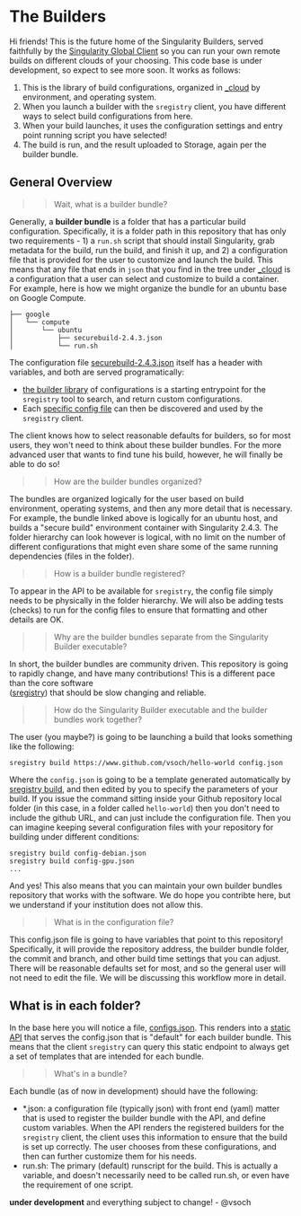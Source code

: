 # The Builders

Hi friends! This is the future home of the Singularity Builders, served 
faithfully by the [Singularity Global Client](https://singularityhub.github.io/sregistry-cli)
so you can run your own remote builds on different clouds of your choosing. This
code base is under development, so expect to see more soon. It works as follows:

 1. This is the library of build configurations, organized in [_cloud](_cloud) by environment, and operating system. 
 2. When you launch a builder with the `sregistry` client, you have different ways to select build configurations from here.
 3. When your build launches, it uses the configuration settings and entry point running script you have selected!
 4. The build is run, and the result uploaded to Storage, again per the builder bundle.


## General Overview

>> Wait, what is a builder bundle?

Generally, a **builder bundle** is a folder that has a particular build configuration. 
Specifically, it is a folder path in this repository that has 
only two requirements - 1) a `run.sh` script that should install Singularity, 
grab metadata for the build, run the build, and finish it up, 
and 2) a configuration file that is provided for the user to customize and launch the
build. This means that any file that ends in `json` that you find in the tree under
[_cloud](_cloud) is a configuration that a user can select and customize to build a
container. For example, here is how we might organize the bundle for an ubuntu base on Google
Compute.

```
├── google
│   └── compute
│       └── ubuntu
│           ├── securebuild-2.4.3.json
│           └── run.sh
```

The configuration file [securebuild-2.4.3.json](_cloud/google/compute/ubuntu/securebuild-2.4.3.json) itself has a header with variables, and both are served programatically:

 - [the builder library](https://singularityhub.github.io/builders/configs.json) of configurations is a starting entrypoint for the `sregistry` tool to search, and return custom configurations.
 - Each [specific config file](https://singularityhub.github.io/builders/cloud/google/compute/ubuntu/securebuild-2.4.3.json) can then be discovered and used by the `sregistry` client.

The client knows how to select reasonable defaults for builders, so for most users, they won't need to
think about these builder bundles. For the more advanced user that wants to find tune his build, however,
he will finally be able to do so!

>> How are the builder bundles organized?

The bundles are organized logically for the user based on build environment, operating systems, 
and then any more detail that is necessary. For example, the bundle linked above is logically for an ubuntu
host, and builds a "secure build" environment container with Singularity 2.4.3. 
The folder hierarchy can look however is logical, with no limit on the number of different configurations that
might even share some of the same running dependencies (files in the folder).

>> How is a builder bundle registered?

To appear in the API to be available for `sregistry`, the config file simply needs to be physically in the folder
hierarchy. We will also be adding tests (checks) to run for the config files to ensure that formatting and other 
details are OK.

>> Why are the builder bundles separate from the Singularity Builder executable?

In short, the builder bundles are community driven. This repository is going to rapidly change,
and have many contributions! This is a different pace than the core software  
([sregistry](https://singularityhub.github.io/sregistry-cli)) that should be
slow changing and reliable.


>> How do the Singularity Builder executable and the builder bundles work together?

The user (you maybe?) is going to be launching 
a build that looks something like the following:

```
sregistry build https://www.github.com/vsoch/hello-world config.json
```

Where the `config.json` is going to be a template generated automatically by 
[sregistry build](https://singularityhub.github.io/sregistry-cli), and then edited
by you to specify the parameters of your build. If you issue the command sitting inside your Github
repository local folder (in this case, in a folder called `hello-world`) then you don't need to include
the github URL, and can just include the configuration file. Then you can imagine keeping several configuration
files with your repository for building under different conditions:

```
sregistry build config-debian.json
sregistry build config-gpu.json
...
```

And yes! This also means that you can maintain your own builder bundles repository that works
with the software. We do hope you contribte here, but we understand if your institution does
not allow this.

>> What is in the configuration file?

This config.json file is going to have variables that point to this repository! Specifically,
it will provide the repository address, the builder bundle folder, the commit and branch, 
and other build time settings that you can adjust. There will be reasonable defaults set for most,
and so the general user will not need to edit the file. We will be discussing this workflow more
in detail.

## What is in each folder?
In the base here you will notice a file, [configs.json](configs.json). This renders into a
[static API](https://singularityhub.github.io/builders/configs.json) that serves the 
config.json that is "default" for each builder bundle. This means that
the client `sregistry` can query this static endpoint to always get a set of templates that are intended
for each bundle.

>> What's in a bundle?

Each bundle (as of now in development) should have the following:

 - *.json: a configuration file (typically json) with front end (yaml) matter that is used to register the builder bundle with the API, and define custom variables. When the API renders the registered builders for the `sregistry` client, the client uses this information to ensure that the build is set up correctly. The user chooses from these configurations, and then can further customize them for his needs.
 - run.sh: The primary (default) runscript for the build. This is actually a variable, and doesn't necessarily need to be called run.sh, or even have the requirement of one script.

**under development** and everything subject to change!  - @vsoch
